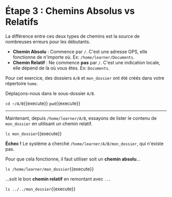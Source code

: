 # Étape 3 : Chemins Absolus vs Relatifs

La différence entre ces deux types de chemins est la source de nombreuses erreurs pour les débutants.

-   **Chemin Absolu** : Commence par `/`. C'est une adresse GPS, elle fonctionne de n'importe où. Ex: `/home/learner/Documents`.
-   **Chemin Relatif** : Ne commence **pas** par `/`. C'est une indication locale, elle dépend de là où vous êtes. Ex: `Documents`.

Pour cet exercice, des dossiers `A/B` et `mon_dossier` ont été créés dans votre répertoire `home`.

Déplaçons-nous dans le sous-dossier `A/B`.

`cd ~/A/B`{{execute}}
`pwd`{{execute}}

---

Maintenant, depuis `/home/learner/A/B`, essayons de lister le contenu de `mon_dossier` en utilisant un chemin relatif.

`ls mon_dossier`{{execute}}

**Échec !** Le système a cherché `/home/learner/A/B/mon_dossier`, qui n'existe pas.

Pour que cela fonctionne, il faut utiliser soit un **chemin absolu**...

`ls /home/learner/mon_dossier`{{execute}}

...soit le bon **chemin relatif** en remontant avec `..`.

`ls ../../mon_dossier`{{execute}}
